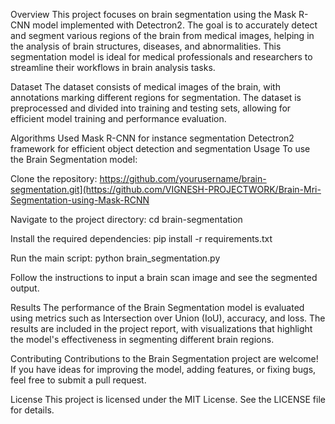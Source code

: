 Overview
This project focuses on brain segmentation using the Mask R-CNN model implemented with Detectron2. The goal is to accurately detect and segment various regions of the brain from medical images, helping in the analysis of brain structures, diseases, and abnormalities. This segmentation model is ideal for medical professionals and researchers to streamline their workflows in brain analysis tasks.

Dataset
The dataset consists of medical images of the brain, with annotations marking different regions for segmentation. The dataset is preprocessed and divided into training and testing sets, allowing for efficient model training and performance evaluation.

Algorithms Used
Mask R-CNN for instance segmentation
Detectron2 framework for efficient object detection and segmentation
Usage
To use the Brain Segmentation model:

Clone the repository:
https://github.com/yourusername/brain-segmentation.git](https://github.com/VIGNESH-PROJECTWORK/Brain-Mri-Segmentation-using-Mask-RCNN

Navigate to the project directory:
cd brain-segmentation

Install the required dependencies:
pip install -r requirements.txt

Run the main script:
python brain_segmentation.py

Follow the instructions to input a brain scan image and see the segmented output.

Results
The performance of the Brain Segmentation model is evaluated using metrics such as Intersection over Union (IoU), accuracy, and loss. The results are included in the project report, with visualizations that highlight the model's effectiveness in segmenting different brain regions.

Contributing
Contributions to the Brain Segmentation project are welcome! If you have ideas for improving the model, adding features, or fixing bugs, feel free to submit a pull request.

License
This project is licensed under the MIT License. See the LICENSE file for details.
